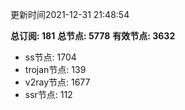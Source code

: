 更新时间2021-12-31 21:48:54

**总订阅: 181**
**总节点: 5778**
**有效节点: 3632**
- ss节点: 1704
- trojan节点: 139
- v2ray节点: 1677
- ssr节点: 112
